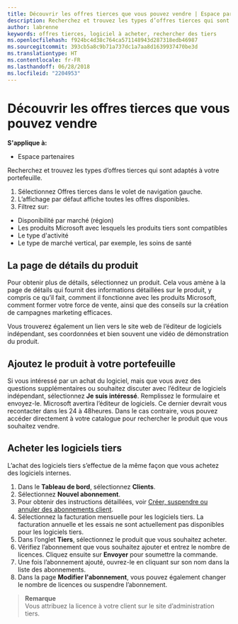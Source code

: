 ```yaml
---
title: Découvrir les offres tierces que vous pouvez vendre | Espace partenaires
description: Recherchez et trouvez les types d’offres tierces qui sont adaptés à votre portefeuille.
author: labrenne
keywords: offres tierces, logiciel à acheter, rechercher des tiers
ms.openlocfilehash: f924bc4d38c764ca571148943d287318edb46987
ms.sourcegitcommit: 393cb5a8c9b71a737dc1a7aa8d1639937470be3d
ms.translationtype: HT
ms.contentlocale: fr-FR
ms.lasthandoff: 06/28/2018
ms.locfileid: "2204953"
---
```

# <a name="discover-the-third-party-offers-you-want-to-sell"></a>Découvrir les offres tierces que vous pouvez vendre

**S'applique à:**

-  Espace partenaires

Recherchez et trouvez les types d’offres tierces qui sont adaptés à votre portefeuille. 

1.  Sélectionnez Offres tierces dans le volet de navigation gauche. 
2.  L’affichage par défaut affiche toutes les offres disponibles. 
3.  Filtrez sur:

- Disponibilité par marché (région)
- Les produits Microsoft avec lesquels les produits tiers sont compatibles
- Le type d'activité
- Le type de marché vertical, par exemple, les soins de santé

## <a name="the-product-details-page"></a>La page de détails du produit

Pour obtenir plus de détails, sélectionnez un produit. Cela vous amène à la page de détails qui fournit des informations détaillées sur le produit, y compris ce qu’il fait, comment il fonctionne avec les produits Microsoft, comment former votre force de vente, ainsi que des conseils sur la création de campagnes marketing efficaces. 

Vous trouverez également un lien vers le site web de l’éditeur de logiciels indépendant, ses coordonnées et bien souvent une vidéo de démonstration du produit. 

## <a name="add-the-product-to-your-portfolio"></a>Ajoutez le produit à votre portefeuille

Si vous intéressé par un achat du logiciel, mais que vous avez des questions supplémentaires ou souhaitez discuter avec l’éditeur de logiciels indépendant, sélectionnez **Je suis intéressé**. Remplissez le formulaire et envoyez-le. Microsoft avertira l’éditeur de logiciels. Ce dernier devrait vous recontacter dans les 24 à 48heures. Dans le cas contraire, vous pouvez accéder directement à votre catalogue pour rechercher le produit que vous souhaitez vendre.

## <a name="purchase-the-third-party-software"></a>Acheter les logiciels tiers

L’achat des logiciels tiers s’effectue de la même façon que vous achetez des logiciels internes. 

1. Dans le **Tableau de bord**, sélectionnez **Clients**.
2. Sélectionnez **Nouvel abonnement**.
3. Pour obtenir des instructions détaillées, voir [Créer, suspendre ou annuler des abonnements client](create-a-new-subscription.md).
4.  Sélectionnez la facturation mensuelle pour les logiciels tiers. La facturation annuelle et les essais ne sont actuellement pas disponibles pour les logiciels tiers.
5.  Dans l’onglet **Tiers**, sélectionnez le produit que vous souhaitez acheter.
6.  Vérifiez l’abonnement que vous souhaitez ajouter et entrez le nombre de licences. Cliquez ensuite sur **Envoyer** pour soumettre la commande.
7.  Une fois l’abonnement ajouté, ouvrez-le en cliquant sur son nom dans la liste des abonnements. 
8.  Dans la page **Modifier l'abonnement**, vous pouvez également changer le nombre de licences ou suspendre l’abonnement.

>**Remarque**<br> Vous attribuez la licence à votre client sur le site d’administration tiers.

    


